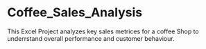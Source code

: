 # Coffee_Sales_Analysis
This Excel Project analyzes key sales metrices for a coffee Shop to underrstand overall performance and customer behaviour. 
